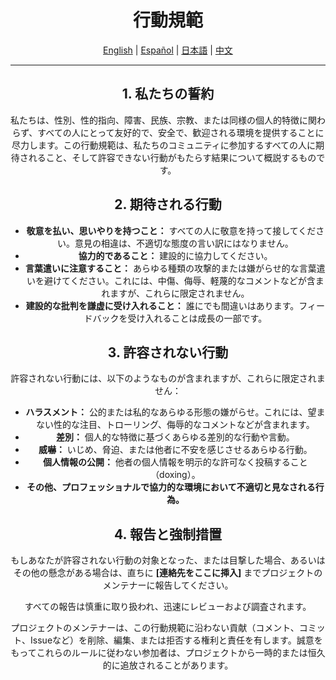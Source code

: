 <div align="center">

# 行動規範

[English](CODE_OF_CONDUCT.md) | [Español](CODE_OF_CONDUCT.es.md) | [日本語](CODE_OF_CONDUCT.ja.md) | [中文](CODE_OF_CONDUCT.zh.md)

---

## 1. 私たちの誓約

私たちは、性別、性的指向、障害、民族、宗教、または同様の個人的特徴に関わらず、すべての人にとって友好的で、安全で、歓迎される環境を提供することに尽力します。この行動規範は、私たちのコミュニティに参加するすべての人に期待されること、そして許容できない行動がもたらす結果について概説するものです。

## 2. 期待される行動

-   **敬意を払い、思いやりを持つこと：** すべての人に敬意を持って接してください。意見の相違は、不適切な態度の言い訳にはなりません。
-   **協力的であること：** 建設的に協力してください。
-   **言葉遣いに注意すること：** あらゆる種類の攻撃的または嫌がらせ的な言葉遣いを避けてください。これには、中傷、侮辱、軽蔑的なコメントなどが含まれますが、これらに限定されません。
-   **建設的な批判を謙虚に受け入れること：** 誰にでも間違いはあります。フィードバックを受け入れることは成長の一部です。

## 3. 許容されない行動

許容されない行動には、以下のようなものが含まれますが、これらに限定されません：

-   **ハラスメント：** 公的または私的なあらゆる形態の嫌がらせ。これには、望まない性的な注目、トローリング、侮辱的なコメントなどが含まれます。
-   **差別：** 個人的な特徴に基づくあらゆる差別的な行動や言動。
-   **威嚇：** いじめ、脅迫、または他者に不安を感じさせるあらゆる行動。
-   **個人情報の公開：** 他者の個人情報を明示的な許可なく投稿すること（doxing）。
-   **その他、プロフェッショナルで協力的な環境において不適切と見なされる行為。**

## 4. 報告と強制措置

もしあなたが許容されない行動の対象となった、または目撃した場合、あるいはその他の懸念がある場合は、直ちに **[連絡先をここに挿入]** までプロジェクトのメンテナーに報告してください。

すべての報告は慎重に取り扱われ、迅速にレビューおよび調査されます。

プロジェクトのメンテナーは、この行動規範に沿わない貢献（コメント、コミット、Issueなど）を削除、編集、または拒否する権利と責任を有します。誠意をもってこれらのルールに従わない参加者は、プロジェクトから一時的または恒久的に追放されることがあります。

</div>